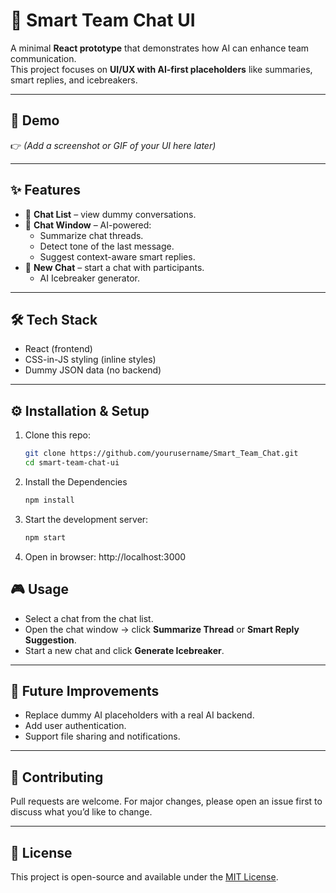 # 💬 Smart Team Chat UI

A minimal **React prototype** that demonstrates how AI can enhance team communication.  
This project focuses on **UI/UX with AI-first placeholders** like summaries, smart replies, and icebreakers.  

---

## 🚀 Demo
👉 *(Add a screenshot or GIF of your UI here later)*

---

## ✨ Features
- 📜 **Chat List** – view dummy conversations.  
- 💬 **Chat Window** – AI-powered:  
  - Summarize chat threads.  
  - Detect tone of the last message.  
  - Suggest context-aware smart replies.  
- 📝 **New Chat** – start a chat with participants.  
  - AI Icebreaker generator.  

---

## 🛠️ Tech Stack
- React (frontend)  
- CSS-in-JS styling (inline styles)  
- Dummy JSON data (no backend)  

---

## ⚙️ Installation & Setup

1. Clone this repo:
   ```bash
   git clone https://github.com/yourusername/Smart_Team_Chat.git
   cd smart-team-chat-ui
2. Install the Dependencies   
   ```bash
   npm install
3. Start the development server:
   ```bash
   npm start
4. Open in browser:
   http://localhost:3000

## 🎮 Usage
- Select a chat from the chat list.  
- Open the chat window → click **Summarize Thread** or **Smart Reply Suggestion**.  
- Start a new chat and click **Generate Icebreaker**.  

---

## 🌱 Future Improvements
- Replace dummy AI placeholders with a real AI backend.  
- Add user authentication.  
- Support file sharing and notifications.  

---

## 🤝 Contributing
Pull requests are welcome. For major changes, please open an issue first to discuss what you’d like to change.  

---

## 📜 License
This project is open-source and available under the [MIT License](LICENSE).  
         
